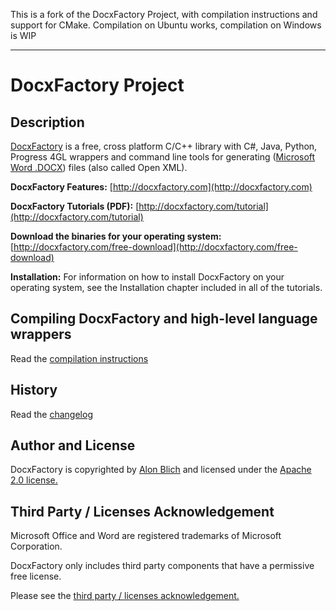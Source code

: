 This is a fork of the DocxFactory Project, with compilation instructions and support for CMake. 
Compilation on Ubuntu works, compilation on Windows is WIP

---------------

DocxFactory Project
===================

Description
-----------

[DocxFactory](http://docxfactory.com) is a free, cross platform C/C++ library with C#, Java, Python, Progress 4GL wrappers
and command line tools for generating ([Microsoft Word .DOCX](https://de.wikipedia.org/wiki/Office_Open_XML)) files (also called Open XML).

**DocxFactory Features:** [http://docxfactory.com](http://docxfactory.com)

**DocxFactory Tutorials (PDF):** [http://docxfactory.com/tutorial](http://docxfactory.com/tutorial)

**Download the binaries for your operating system:** [http://docxfactory.com/free-download](http://docxfactory.com/free-download)

**Installation:** For information on how to install DocxFactory on your operating system, see the Installation chapter included in all of the tutorials.

Compiling DocxFactory and high-level language wrappers
------------------------------------------------------

Read the [compilation instructions](https://github.com/DocxFactory/DocxFactory/blob/master/COMPILING.md)


History
-------

Read the [changelog](https://github.com/DocxFactory/DocxFactory/blob/master/CHANGELOG.md)


Author and License
------------------

DocxFactory is copyrighted by [Alon Blich](mailto:alonb@docxfactory.com) and licensed under the
[Apache 2.0 license.](https://www.apache.org/licenses/LICENSE-2.0)


Third Party / Licenses Acknowledgement
--------------------------------------

Microsoft Office and Word are registered trademarks of Microsoft Corporation.

DocxFactory only includes third party components that have a permissive free license.

Please see the [third party / licenses acknowledgement.](https://github.com/DocxFactory/DocxFactory/blob/master/LICENSE-3RD-PARTY.md)
